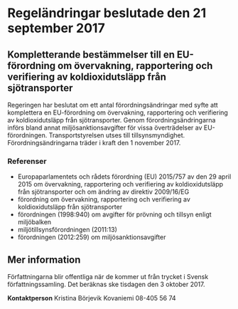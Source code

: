 # Regeländringar beslutade den 21 september 2017

## Kompletterande bestämmelser till en EU-förordning om övervakning, rapportering och verifiering av koldioxidutsläpp från sjötransporter

Regeringen har beslutat om ett antal förordningsändringar med syfte att komplettera en EU-förordning om övervakning, rapportering och verifiering av koldioxidutsläpp från sjötransporter. Genom förordningsändringarna införs bland annat miljösanktionsavgifter för vissa överträdelser av EU-förordningen. Transportstyrelsen utses till tillsynsmyndighet. Förordningsändringarna träder i kraft den 1 november 2017.

### Referenser

* Europaparlamentets och rådets förordning (EU) 2015/757 av den 29 april 2015 om övervakning, rapportering och verifiering av koldioxidutsläpp från sjötransporter och om ändring av direktiv 2009/16/EG
* förordning om övervakning, rapportering och verifiering av koldioxidutsläpp från sjötransporter
* förordningen (1998:940) om avgifter för prövning och tillsyn enligt miljöbalken
* miljötillsynsförordningen (2011:13)
* förordningen (2012:259) om miljösanktionsavgifter

## Mer information

Författningarna blir offentliga när de kommer ut från trycket i Svensk författningssamling. Det beräknas ske tisdagen den 3 oktober 2017.

**Kontaktperson**
Kristina Börjevik Kovaniemi 08-405 56 74
